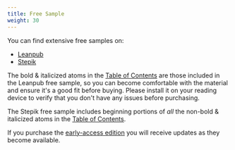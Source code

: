 ```yaml
---
title: Free Sample
weight: 30
---
```


You can find extensive free samples on:

- [Leanpub](https://leanpub.com/AtomicKotlin)
- [Stepik](https://stepik.org/course/15001)

The bold & italicized atoms in the [Table of Contents](https://www.atomickotlin.com/contents/) are those included
in the Leanpub free sample, so you can become comfortable with the material and
ensure it's a good fit before buying. Please install it on your reading device
to verify that you don't have any issues before purchasing.

The Stepik free sample includes beginning portions of *all* the non-bold &
italicized atoms in the [Table of Contents](https://www.atomickotlin.com/contents/).

If you purchase the
[early-access edition](https://www.atomickotlin.com/earlyaccess/) you will
receive updates as they become available.
